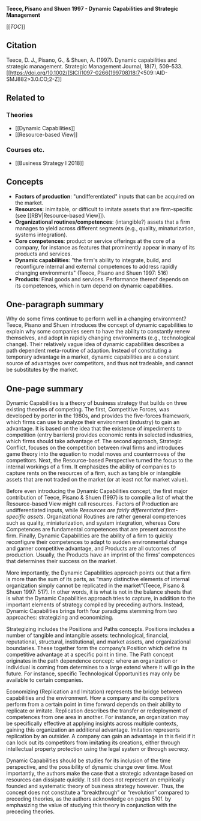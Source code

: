 **Teece, Pisano and Shuen 1997 - Dynamic Capabilities and Strategic Management**

[[_TOC_]]

## Citation
Teece, D. J., Pisano, G., & Shuen, A. (1997). Dynamic capabilities and strategic management. Strategic Management Journal, 18(7), 509–533. [[https://doi.org/10.1002/(SICI)1097-0266(199708)18:7<509::AID-SMJ882>3.0.CO;2-Z]]

## Related to

### Theories
* [[Dynamic Capabilities]]
* [[Resource-based View]]

### Courses etc.
* [[Business Strategy I 2018]]

## Concepts
* **Factors of production**: "undifferentiated" inputs that can be acquired on the market.
* **Resources**: inimitable, or difficult to imitate assets that are firm-specific (see [[RBV|Resource-based View]]).
* **Organizational routines/competences**: (intangible?) assets that a firm manages to yield across different segments (e.g., quality, minaturization, systems integration).
* **Core competences**: product or service offerings at the core of a company, for instance as features that prominently appear in many of its products and services.
* **Dynamic capabilities**: "the firm's ability to integrate, build, and reconfigure internal and external competences to address rapidly changing environments" (Teece, Pisano and Shuen 1997: 516)
* **Products**: Final goods and services. Performance thereof depends on its competences, which in turn depend on dynamic capabilities.

## One-paragraph summary
Why do some firms continue to perform well in a changing environment? Teece, Pisano and Shuen introduces the concept of dynamic capabilities to explain why some companies seem to have the ability to constantly renew themselves, and adopt in rapidly changing environments (e.g., technological change). Their relatively vague idea of dynamic capabilities describes a path dependent meta-routine of adaption. Instead of constituting a temporary advantage in a market, dynamic capabilities are a constant source of advantages over competitors, and thus not tradeable, and cannot be substitutes by the market.

## One-page summary
Dynamic Capabilities is a theory of business strategy that builds on three existing theories of competing. The first, Competitive Forces, was developed by porter in the 1980s, and provides the five-forces framework, which firms can use to analyze their environment (industry) to gain an advantage. It is based on the idea that the existence of impediments to competition (entry barriers) provides economic rents in selected industries, which firms should take advantage of. The second approach, Strategic Conflict, focuses on the competition between rival firms and introduces game theory into the equation to model moves and countermoves of the competitors. Next, the Resource-based Perspective turned the focus to the internal workings of a firm. It emphasizes the ability of companies to capture rents on the resources of a firm, such as tangible or intangible assets that are not traded on the market (or at least not for market value). 

Before even introducing the Dynamic Capabilities concept, the first major contribution of Teece, Pisano & Shuen (1997) is to compile a list of what the Resource-based View might call resources. Factors of Production are undifferentiated inputs, while *Resources are fairly differentiated firm-specific assets*. Organizational Routines are rather general competences such as quality, miniaturization, and system integration, whereas Core Competences are fundamental competences that are present across the firm. Finally, Dynamic Capabilities are the ability of a firm to quickly reconfigure their competences to adapt to sudden environmental change and garner competitive advantage, and Products are all outcomes of production. Usually, the Products have an imprint of the firms’ competences that determines their success on the market. 

More importantly, the Dynamic Capabilities approach points out that a firm is more than the sum of its parts, as “many distinctive elements of internal organization simply cannot be replicated in the market”(Teece, Pisano & Shuen 1997: 517). In other words, it is what is not in the balance sheets that is what the Dynamic Capabilities approach tries to capture, in addition to the important elements of strategy compiled by preceding authors. Instead, Dynamic Capabilities brings forth four paradigms stemming from two approaches: strategizing and economizing. 

Strategizing includes the Positions and Paths concepts. Positions includes a number of tangible and intangible assets: technological, financial, reputational, structural, institutional, and market assets, and organizational boundaries. These together form the company’s Position which define its competitive advantage at a specific point in time. The Path concept originates in the path dependence concept: where an organization or individual is coming from determines to a large extend where it will go in the future. For instance, specific Technological Opportunities may only be available to certain companies. 

Economizing (Replication and Imitation) represents the bridge between capabilities and the environment. How a company and its competitors perform from a certain point in time forward depends on their ability to replicate or imitate. Replication describes the transfer or redeployment of competences from one area in another. For instance, an organization may be specifically effective at applying insights across multiple contexts, gaining this organization an additional advantage. Imitation represents replication by an outsider. A company can gain an advantage in this field if it can lock out its competitors from imitating its creations, either through intellectual property protection using the legal system or through secrecy. 

Dynamic Capabilities should be studies for its inclusion of the time perspective, and the possibility of dynamic change over time. Most importantly, the authors make the case that a strategic advantage based on resources can dissipate quickly. It still does not represent an empirically founded and systematic theory of business strategy however. Thus, the concept does not constitute a “breakthrough” or “revolution” compared to preceding theories, as the authors acknowledge on pages 510f. by emphasizing the value of studying this theory in conjunction with the preceding theories. 
